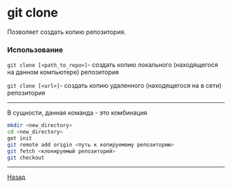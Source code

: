 # git clone
Позволяет создать копию репозитория.

### Использование

`git clone [<path_to_repo>]`- создать копию локального (находящегося на данном компьютере) репозитория

`git clone [<url>]`- создать копию удаленного (находящегося на в сети) репозитория
___
В сущности, данная команда - это комбинация 
```bash
mkdir <new_directory>
cd <new_directory>
get init
git remote add origin <путь к копируемому репозиторию>
git fetch <клонируемый репозиторий>
git checkout
```
___
[Назад](./readme.md)